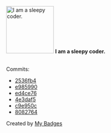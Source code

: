 <img src="https://my-badges.github.io/my-badges/sleepy-coder.png" alt="I am a sleepy coder." title="I am a sleepy coder." width="128">
<strong>I am a sleepy coder.</strong>
<br><br>

Commits:

- <a href="https://github.com/VandalByte/invoice-extractor/commit/2536fb439b4c81d85b662ae3c31a6902429be4cf">2536fb4</a>
- <a href="https://github.com/VandalByte/invoice-extractor/commit/e9859906f4161c7221455a4a077d42f33dd02539">e985990</a>
- <a href="https://github.com/VandalByte/invoice-extractor/commit/ed4ce76e701c257f0d5c8c7c24b9dfd20586ac17">ed4ce76</a>
- <a href="https://github.com/VandalByte/invoice-extractor/commit/4e3daf595dee6568097536ee1c090f209687b9b7">4e3daf5</a>
- <a href="https://github.com/VandalByte/VandalByte/commit/c9e950ca84440377ff7a15ab96107a1bc763fe3e">c9e950c</a>
- <a href="https://github.com/VandalByte/VandalByte/commit/8082764affad9bf75f87d534ca10746a93da9733">8082764</a>


Created by <a href="https://github.com/my-badges/my-badges">My Badges</a>